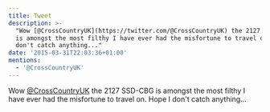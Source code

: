 ```yaml
---
title: Tweet
description: >-
  "Wow [@CrossCountryUK](https://twitter.com/@CrossCountryUK) the 2127 SSD-CBG
  is amongst the most filthy I have ever had the misfortune to travel on. Hope I
  don't catch anything..."
date: '2015-03-31T22:03:36+01:00'
mentions:
  - '@CrossCountryUK'
---
```

Wow [@CrossCountryUK](https://twitter.com/@CrossCountryUK) the 2127 SSD-CBG is amongst the most filthy I have ever had the misfortune to travel on. Hope I don't catch anything...
